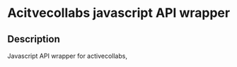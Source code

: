 Acitvecollabs javascript API wrapper
=====================================
## Description

Javascript API wrapper for activecollabs,

